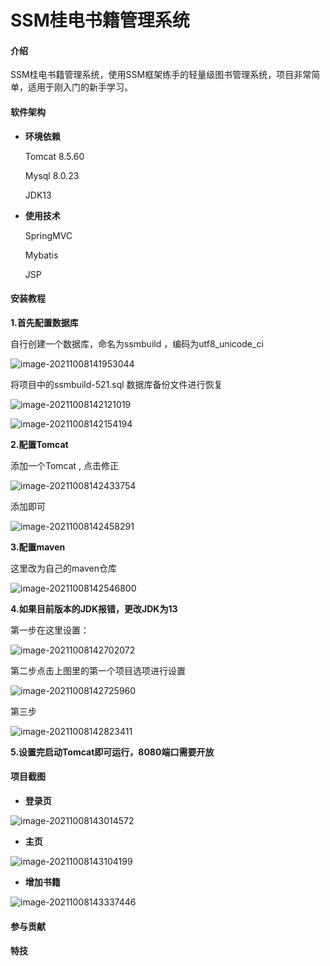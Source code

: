 # SSM桂电书籍管理系统

#### 介绍
SSM桂电书籍管理系统，使用SSM框架练手的轻量级图书管理系统，项目非常简单，适用于刚入门的新手学习。

#### 软件架构
- **环境依赖**

  Tomcat 8.5.60

  Mysql 8.0.23

  JDK13

- **使用技术**

  SpringMVC

  Mybatis

  JSP


#### 安装教程

**1.首先配置数据库**

自行创建一个数据库，命名为ssmbuild ，编码为utf8_unicode_ci 

![image-20211008141953044](README.assets/image-20211008141953044.png)



将项目中的ssmbuild-521.sql  数据库备份文件进行恢复

![image-20211008142121019](README.assets/image-20211008142121019.png)

![image-20211008142154194](README.assets/image-20211008142154194.png)



**2.配置Tomcat**

添加一个Tomcat , 点击修正

![image-20211008142433754](README.assets/image-20211008142433754.png)

添加即可

![image-20211008142458291](README.assets/image-20211008142458291.png)



**3.配置maven**

这里改为自己的maven仓库

![image-20211008142546800](README.assets/image-20211008142546800.png)



**4.如果目前版本的JDK报错，更改JDK为13**

第一步在这里设置：

![image-20211008142702072](README.assets/image-20211008142702072.png)

第二步点击上图里的第一个项目选项进行设置 

![image-20211008142725960](README.assets/image-20211008142725960.png)

第三步

![image-20211008142823411](README.assets/image-20211008142823411.png)



**5.设置完启动Tomcat即可运行，8080端口需要开放**



#### 项目截图

- **登录页**

![image-20211008143014572](README.assets/image-20211008143014572.png)

- **主页**

![image-20211008143104199](README.assets/image-20211008143104199.png)

- **增加书籍**

![image-20211008143337446](README.assets/image-20211008143337446.png)

#### 参与贡献




#### 特技

